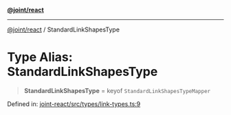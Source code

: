 [**@joint/react**](../README.md)

***

[@joint/react](../README.md) / StandardLinkShapesType

# Type Alias: StandardLinkShapesType

> **StandardLinkShapesType** = keyof `StandardLinkShapesTypeMapper`

Defined in: [joint-react/src/types/link-types.ts:9](https://github.com/samuelgja/joint/blob/main/packages/joint-react/src/types/link-types.ts#L9)
